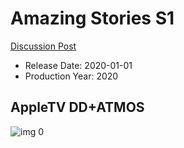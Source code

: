 # Amazing Stories S1

[Discussion Post](https://www.avsforum.com/threads/bass-eq-for-filtered-movies.2995212/post-59337898)

* Release Date: 2020-01-01
* Production Year: 2020

## AppleTV DD+ATMOS

![img 0](https://i.imgur.com/Yq5eKBp.jpg)

